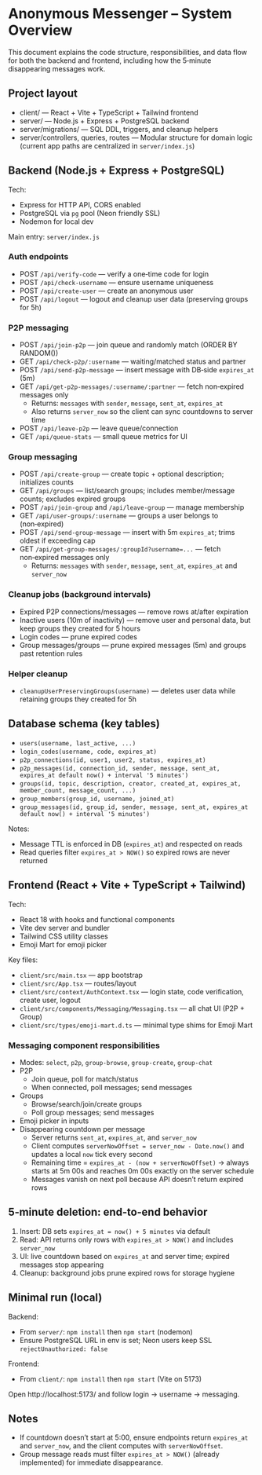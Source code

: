 # Anonymous Messenger – System Overview

This document explains the code structure, responsibilities, and data flow for both the backend and frontend, including how the 5‑minute disappearing messages work.

## Project layout

- client/ — React + Vite + TypeScript + Tailwind frontend
- server/ — Node.js + Express + PostgreSQL backend
- server/migrations/ — SQL DDL, triggers, and cleanup helpers
- server/controllers, queries, routes — Modular structure for domain logic (current app paths are centralized in `server/index.js`)

## Backend (Node.js + Express + PostgreSQL)

Tech:
- Express for HTTP API, CORS enabled
- PostgreSQL via `pg` pool (Neon friendly SSL)
- Nodemon for local dev

Main entry: `server/index.js`

### Auth endpoints
- POST `/api/verify-code` — verify a one‑time code for login
- POST `/api/check-username` — ensure username uniqueness
- POST `/api/create-user` — create an anonymous user
- POST `/api/logout` — logout and cleanup user data (preserving groups for 5h)

### P2P messaging
- POST `/api/join-p2p` — join queue and randomly match (ORDER BY RANDOM())
- GET `/api/check-p2p/:username` — waiting/matched status and partner
- POST `/api/send-p2p-message` — insert message with DB‑side `expires_at` (5m)
- GET `/api/get-p2p-messages/:username/:partner` — fetch non‑expired messages only
  - Returns: `messages` with `sender`, `message`, `sent_at`, `expires_at`
  - Also returns `server_now` so the client can sync countdowns to server time
- POST `/api/leave-p2p` — leave queue/connection
- GET `/api/queue-stats` — small queue metrics for UI

### Group messaging
- POST `/api/create-group` — create topic + optional description; initializes counts
- GET `/api/groups` — list/search groups; includes member/message counts; excludes expired groups
- POST `/api/join-group` and `/api/leave-group` — manage membership
- GET `/api/user-groups/:username` — groups a user belongs to (non‑expired)
- POST `/api/send-group-message` — insert with 5m `expires_at`; trims oldest if exceeding cap
- GET `/api/get-group-messages/:groupId?username=...` — fetch non‑expired messages only
  - Returns: `messages` with `sender`, `message`, `sent_at`, `expires_at` and `server_now`

### Cleanup jobs (background intervals)
- Expired P2P connections/messages — remove rows at/after expiration
- Inactive users (10m of inactivity) — remove user and personal data, but keep groups they created for 5 hours
- Login codes — prune expired codes
- Group messages/groups — prune expired messages (5m) and groups past retention rules

### Helper cleanup
- `cleanupUserPreservingGroups(username)` — deletes user data while retaining groups they created for 5h

## Database schema (key tables)

- `users(username, last_active, ...)`
- `login_codes(username, code, expires_at)`
- `p2p_connections(id, user1, user2, status, expires_at)`
- `p2p_messages(id, connection_id, sender, message, sent_at, expires_at default now() + interval '5 minutes')`
- `groups(id, topic, description, creator, created_at, expires_at, member_count, message_count, ...)`
- `group_members(group_id, username, joined_at)`
- `group_messages(id, group_id, sender, message, sent_at, expires_at default now() + interval '5 minutes')`

Notes:
- Message TTL is enforced in DB (`expires_at`) and respected on reads
- Read queries filter `expires_at > NOW()` so expired rows are never returned

## Frontend (React + Vite + TypeScript + Tailwind)

Tech:
- React 18 with hooks and functional components
- Vite dev server and bundler
- Tailwind CSS utility classes
- Emoji Mart for emoji picker

Key files:
- `client/src/main.tsx` — app bootstrap
- `client/src/App.tsx` — routes/layout
- `client/src/context/AuthContext.tsx` — login state, code verification, create user, logout
- `client/src/components/Messaging/Messaging.tsx` — all chat UI (P2P + Group)
- `client/src/types/emoji-mart.d.ts` — minimal type shims for Emoji Mart

### Messaging component responsibilities
- Modes: `select`, `p2p`, `group-browse`, `group-create`, `group-chat`
- P2P
  - Join queue, poll for match/status
  - When connected, poll messages; send messages
- Groups
  - Browse/search/join/create groups
  - Poll group messages; send messages
- Emoji picker in inputs
- Disappearing countdown per message
  - Server returns `sent_at`, `expires_at`, and `server_now`
  - Client computes `serverNowOffset = server_now - Date.now()` and updates a local `now` tick every second
  - Remaining time = `expires_at - (now + serverNowOffset)` → always starts at 5m 00s and reaches 0m 00s exactly on the server schedule
  - Messages vanish on next poll because API doesn’t return expired rows

## 5‑minute deletion: end‑to‑end behavior

1) Insert: DB sets `expires_at = now() + 5 minutes` via default
2) Read: API returns only rows with `expires_at > NOW()` and includes `server_now`
3) UI: live countdown based on `expires_at` and server time; expired messages stop appearing
4) Cleanup: background jobs prune expired rows for storage hygiene

## Minimal run (local)

Backend:
- From `server/`: `npm install` then `npm start` (nodemon)
- Ensure PostgreSQL URL in env is set; Neon users keep SSL `rejectUnauthorized: false`

Frontend:
- From `client/`: `npm install` then `npm start` (Vite on 5173)

Open http://localhost:5173/ and follow login → username → messaging.

## Notes
- If countdown doesn’t start at 5:00, ensure endpoints return `expires_at` and `server_now`, and the client computes with `serverNowOffset`.
- Group message reads must filter `expires_at > NOW()` (already implemented) for immediate disappearance.
